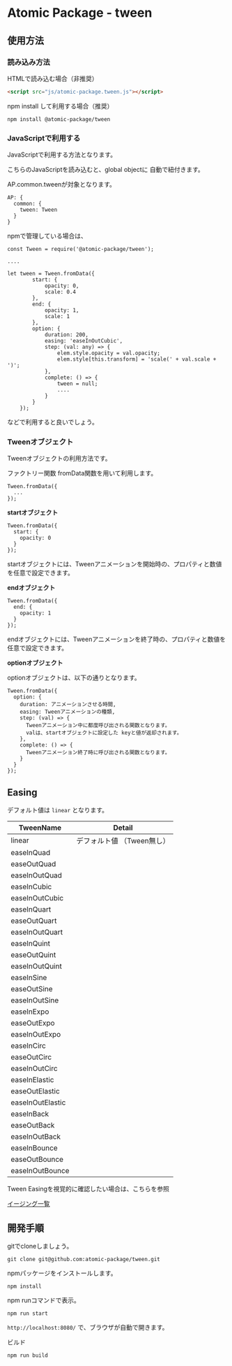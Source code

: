 # Atomic Package - tween

## 使用方法

### 読み込み方法

HTMLで読み込む場合（非推奨）

```html
<script src="js/atomic-package.tween.js"></script>
```

npm install して利用する場合（推奨）

```
npm install @atomic-package/tween
```

### JavaScriptで利用する

JavaScriptで利用する方法となります。


こちらのJavaScriptを読み込むと、global objectに 自動で紐付きます。

AP.common.tweenが対象となります。

```
AP: {
  common: {
    tween: Tween
  }
}
```

npmで管理している場合は、

```
const Tween = require('@atomic-package/tween');

....

let tween = Tween.fromData({
        start: {
            opacity: 0,
            scale: 0.4
        },
        end: {
            opacity: 1,
            scale: 1
        },
        option: {
            duration: 200,
            easing: 'easeInOutCubic',
            step: (val: any) => {
                elem.style.opacity = val.opacity;
                elem.style[this.transform] = 'scale(' + val.scale + ')';
            },
            complete: () => {
                tween = null;
                ....
            }
        }
    });
```

などで利用すると良いでしょう。

### Tweenオブジェクト

Tweenオブジェクトの利用方法です。

ファクトリー関数 fromData関数を用いて利用します。

```
Tween.fromData({
  ...
});
```

**startオブジェクト**

```
Tween.fromData({
  start: {
    opacity: 0
  }
});
```

startオブジェクトには、Tweenアニメーションを開始時の、プロパティと数値を任意で設定できます。


**endオブジェクト**

```
Tween.fromData({
  end: {
    opacity: 1
  }
});
```

endオブジェクトには、Tweenアニメーションを終了時の、プロパティと数値を任意で設定できます。


**optionオブジェクト**

optionオブジェクトは、以下の通りとなります。


```
Tween.fromData({
  option: {
    duration: アニメーションさせる時間,
    easing: Tweenアニメーションの種類,
    step: (val) => {
      Tweenアニメーション中に都度呼び出される関数となります。
      valは、startオブジェクトに設定した keyと値が返却されます。
    },
    complete: () => {
      Tweenアニメーション終了時に呼び出される関数となります。
    }
  }
});
```

## Easing

デフォルト値は `linear` となります。

| TweenName | Detail                | 
| --------------- | -------------------- |
| linear | デフォルト値 （Tween無し） |
| easeInQuad |  |
| easeOutQuad |  |
| easeInOutQuad |  |
| easeInCubic |  |
| easeInOutCubic |   |
| easeInQuart |   |
| easeOutQuart |   |
| easeInOutQuart |   |
| easeInQuint |   |
| easeOutQuint |   |
| easeInOutQuint |   |
| easeInSine |   |
| easeOutSine |   |
| easeInOutSine |   |
| easeInExpo |   |
| easeOutExpo |   |
| easeInOutExpo |   |
| easeInCirc |   |
| easeOutCirc |   |
| easeInOutCirc |   |
| easeInElastic |   |
| easeOutElastic |   |
| easeInOutElastic |   |
| easeInBack |   |
| easeOutBack |   |
| easeInOutBack |   |
| easeInBounce |   |
| easeOutBounce |   |
| easeInOutBounce |   |


Tween Easingを視覚的に確認したい場合は、こちらを参照

[イージング一覧](http://easings.net/ja#)



## 開発手順


gitでcloneしましょう。

```
git clone git@github.com:atomic-package/tween.git
```

npmパッケージをインストールします。

```
npm install
```

npm runコマンドで表示。

```
npm run start
```

`http://localhost:8080/` で、ブラウザが自動で開きます。 

ビルド
```
npm run build
```


